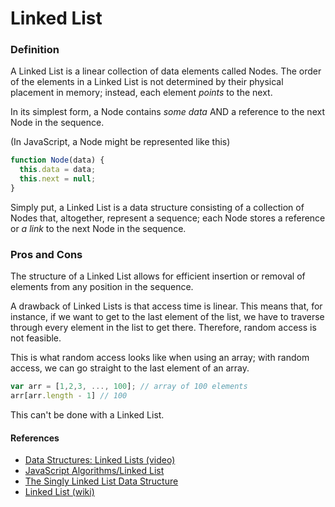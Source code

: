 # Linked List

### Definition

A Linked List is a linear collection of data elements called Nodes. The order of the elements in a Linked List is not determined by their physical placement in memory; instead, each element _points_ to the next.

In its simplest form, a Node contains _some data_ AND a reference to the next Node in the sequence.

(In JavaScript, a Node might be represented like this)
```js
function Node(data) {
  this.data = data;
  this.next = null;
}
```

Simply put, a Linked List is a data structure consisting of a collection of Nodes that, altogether, represent a sequence; each Node stores a reference or _a link_ to the next Node in the sequence.

### Pros and Cons
The structure of a Linked List allows for efficient insertion or removal of elements from any position in the sequence.

A drawback of Linked Lists is that access time is linear. This means that, for instance, if we want to get to the last element of the list, we have to traverse through every element in the list to get there. Therefore, random access is not feasible.

This is what random access looks like when using an array; with random access, we can go straight to the last element of an array.
```js
var arr = [1,2,3, ..., 100]; // array of 100 elements
arr[arr.length - 1] // 100
```

This can't be done with a Linked List.

#### References

- [Data Structures: Linked Lists (video)][video]
- [JavaScript Algorithms/Linked List][github]
- [The Singly Linked List Data Structure][blog]
- [Linked List (wiki)][wiki]

[video]: https://www.youtube.com/watch?v=njTh_OwMljA&index=2&t=1s&list=PLLXdhg_r2hKA7DPDsunoDZ-Z769jWn4R8
[github]: https://github.com/trekhleb/javascript-algorithms/tree/master/src/data-structures/linked-list#linked-list
[blog]: http://blog.benoitvallon.com/data-structures-in-javascript/the-singly-linked-list-data-structure/
[wiki]: https://en.wikipedia.org/wiki/Linked_list